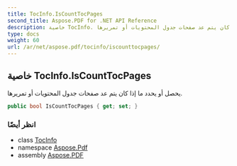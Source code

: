 ```yaml
---
title: TocInfo.IsCountTocPages
second_title: Aspose.PDF for .NET API Reference
description: خاصية TocInfo. يحصل أو يحدد ما إذا كان يتم عد صفحات جدول المحتويات أو تمريرها
type: docs
weight: 60
url: /ar/net/aspose.pdf/tocinfo/iscounttocpages/
---
```

## خاصية TocInfo.IsCountTocPages

يحصل أو يحدد ما إذا كان يتم عد صفحات جدول المحتويات أو تمريرها.

```csharp
public bool IsCountTocPages { get; set; }
```

### انظر أيضًا

* class [TocInfo](../)
* namespace [Aspose.Pdf](../../../aspose.pdf/)
* assembly [Aspose.PDF](../../../)